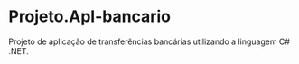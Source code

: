 # Projeto.Apl-bancario
Projeto de aplicação de transferências bancárias utilizando a linguagem C# .NET. 
